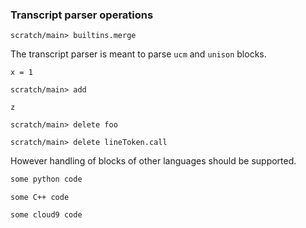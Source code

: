### Transcript parser operations

``` ucm :hide
scratch/main> builtins.merge
```

The transcript parser is meant to parse `ucm` and `unison` blocks.

``` unison
x = 1
```

``` ucm
scratch/main> add
```

``` unison :hide:error:scratch.u
z
```

``` ucm :error
scratch/main> delete foo
```

``` ucm :error
scratch/main> delete lineToken.call
```

However handling of blocks of other languages should be supported.

```python
some python code
```

```c_cpp
some C++ code
```

```c9search
some cloud9 code
```
